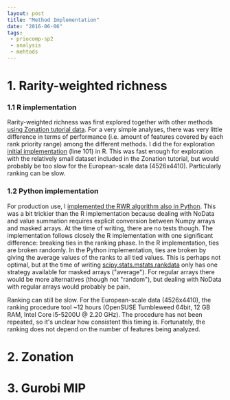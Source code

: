 ```yaml
---
layout: post
title: "Method Implementation"
date: "2016-06-06"
tags:
 - priocomp-sp2
 - analysis
 - mehtods
---
```


# 1. Rarity-weighted richness

### 1.1 R implementation

Rarity-weighted richness was first explored together with other methods [using Zonation tutorial data](http://rpubs.com/jlehtoma/priocomp). For a very simple analyses, there was very little difference in terms of performance (i.e. amount of features covered by each rank priority range) among the different methods. I did the for exploration [initial implementation](https://github.com/VUEG/priocomp/blob/master/reports/exploratory/04_explore_prioritization.Rmd#L101) (line 101) in R. This was fast enough for exploration with the relatively small dataset included in the Zonation tutorial, but would probably be too slow for the European-scale data (4526x4410). Particularly ranking can be slow.  

### 1.2 Python implementation

For production use, I [implemented the RWR algorithm also in Python](https://github.com/VUEG/priocomp/blob/master/src/RWR/rwr.py#L22). This was a bit trickier than the R implementation because dealing with NoData and value summation requires explicit conversion between Numpy arrays and masked arrays. At the time of writing, there are no tests though. The implementation follows closely the R implementation with one significant difference: breaking ties in the ranking phase. In the R implementation, ties are broken randomly. In the Python implementation, ties are broken by giving the average values of the ranks to all tied values. This is perhaps not optimal, but at the time of writing [scipy.stats.mstats.rankdata](https://docs.scipy.org/doc/scipy-0.14.0/reference/generated/scipy.stats.mstats.rankdata.html) only has one strategy available for masked arrays ("average"). For regular arrays there would be more alternatives (though not "random"), but dealing with NoData with regular arrays would probably be pain.

Ranking can still be slow. For the European-scale data (4526x4410), the ranking procedure tool ~12 hours (OpenSUSE Tumbleweed 64bit, 12 GB RAM, Intel Core i5-5200U @ 2.20 GHz). The procedure has not been repeated, so it's unclear how consistent this timing is. Fortunately, the ranking does not depend on the number of features being analyzed.

# 2. Zonation

# 3. Gurobi MIP
